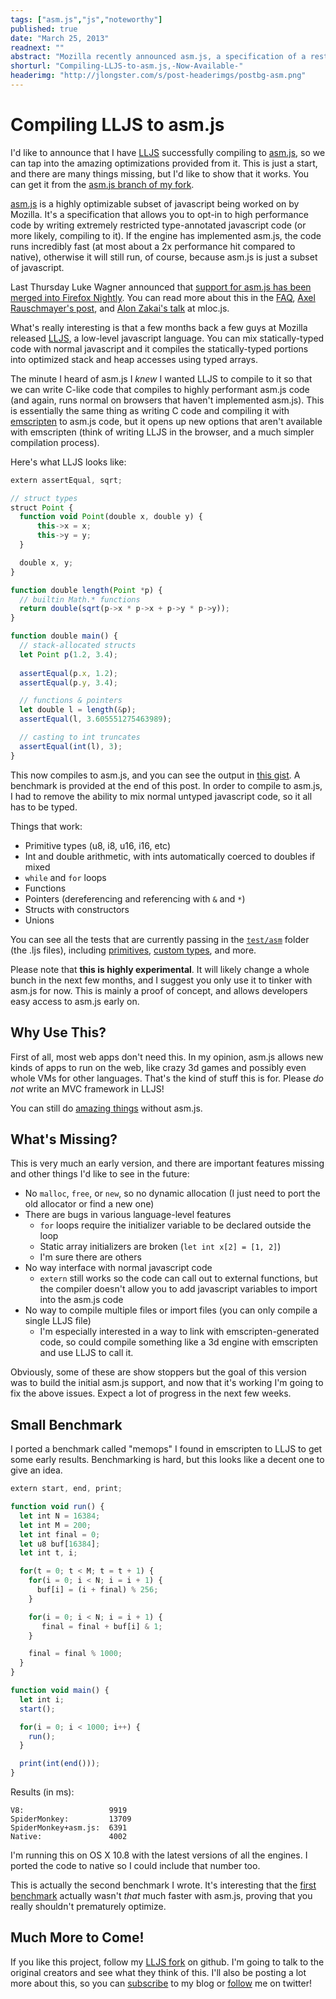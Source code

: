 ```yaml
---
tags: ["asm.js","js","noteworthy"]
published: true
date: "March 25, 2013"
readnext: ""
abstract: "Mozilla recently announced asm.js, a specification of a restricted subset of javascript that can be ridiculously optimized. It's difficult to write by hand, so I ported a language called LLJS to compile to it, unlocking high performance in browsers with a C-like language."
shorturl: "Compiling-LLJS-to-asm.js,-Now-Available-"
headerimg: "http://jlongster.com/s/post-headerimgs/postbg-asm.png"
---
```


# Compiling LLJS to asm.js

I'd like to announce that I have [LLJS](http://lljs.org/) successfully compiling to [asm.js](http://asmjs.org/), so we can tap into the amazing optimizations provided from it. This is just a start, and there are many things missing, but I'd like to show that it works. You can get it from the [asm.js branch of my fork](https://github.com/jlongster/LLJS).

[asm.js](http://asmjs.org/) is a highly optimizable subset of javascript being worked on by Mozilla. It's a specification that allows you to opt-in to high performance code by writing extremely restricted type-annotated javascript code (or more likely, compiling to it). If the engine has implemented asm.js, the code runs incredibly fast (at most about a 2x performance hit compared to native), otherwise it will still run, of course, because asm.js is just a subset of javascript.

Last Thursday Luke Wagner announced that [support for asm.js has been merged into Firefox Nightly](https://blog.mozilla.org/luke/2013/03/21/asm-js-in-firefox-nightly/). You can read more about this in the [FAQ](http://asmjs.org/faq.html), [Axel Rauschmayer's post](http://www.2ality.com/2013/02/asm-js.html), and [Alon Zakai's talk](http://www.ustream.tv/recorded/29324270) at mloc.js.

What's really interesting is that a few months back a few guys at Mozilla released [LLJS](http://lljs.org/), a low-level javascript language. You can mix statically-typed code with normal javascript and it compiles the statically-typed portions into optimized stack and heap accesses using typed arrays.

The minute I heard of asm.js I *knew* I wanted LLJS to compile to it so that we can write C-like code that compiles to highly performant asm.js code (and again, runs normal on browsers that haven't implemented asm.js). This is essentially the same thing as writing C code and compiling it with [emscripten](https://github.com/kripken/emscripten) to asm.js code, but it opens up new options that aren't available with emscripten (think of writing LLJS in the browser, and a much simpler compilation process).

Here's what LLJS looks like:


```js
extern assertEqual, sqrt;

// struct types
struct Point {
  function void Point(double x, double y) {
      this->x = x;
      this->y = y;
  }

  double x, y;
}

function double length(Point *p) {
  // builtin Math.* functions
  return double(sqrt(p->x * p->x + p->y * p->y));
}

function double main() {
  // stack-allocated structs
  let Point p(1.2, 3.4);
  
  assertEqual(p.x, 1.2);
  assertEqual(p.y, 3.4);

  // functions & pointers
  let double l = length(&p);
  assertEqual(l, 3.605551275463989);

  // casting to int truncates
  assertEqual(int(l), 3);
}
```

This now compiles to asm.js, and you can see the output in [this gist](https://gist.github.com/jlongster/5222676). A benchmark is provided at the end of this post. In order to compile to asm.js, I had to remove the ability to mix normal untyped javascript code, so it all has to be typed.

Things that work:

* Primitive types (u8, i8, u16, i16, etc)
* Int and double arithmetic, with ints automatically coerced to doubles if mixed
* `while` and `for` loops
* Functions
* Pointers (dereferencing and referencing with `&` and `*`)
* Structs with constructors
* Unions

You can see all the tests that are currently passing in the [`test/asm`](https://github.com/jlongster/LLJS/tree/asm.js/test/asm) folder (the .ljs files), including [primitives](https://github.com/jlongster/LLJS/blob/asm.js/test/asm/primitives.ljs), [custom types](https://github.com/jlongster/LLJS/blob/asm.js/test/asm/types.ljs), and more.

Please note that **this is highly experimental**. It will likely change a whole bunch in the next few months, and I suggest you only use it to tinker with asm.js for now. This is mainly a proof of concept, and allows developers easy access to asm.js early on.

## Why Use This?

First of all, most web apps don't need this. In my opinion, asm.js allows new kinds of apps to run on the web, like crazy 3d games and possibly even whole VMs for other languages. That's the kind of stuff this is for. Please *do not* write an MVC framework in LLJS!

You can still do [amazing things](http://codepen.io/anandylaanbaatar/pen/tqdmv) without asm.js.

## What's Missing?

This is very much an early version, and there are important features missing and other things I'd like to see in the future:

* No `malloc`, `free`, or `new`, so no dynamic allocation (I just need to port the old allocator or find a new one)
* There are bugs in various language-level features
  * `for` loops require the initializer variable to be declared outside the loop
  * Static array initializers are broken (`let int x[2] = [1, 2]`)
  * I'm sure there are others
* No way interface with normal javascript code
  * `extern` still works so the code can call out to external functions, but the compiler doesn't allow you to add javascript variables to import into the asm.js code
* No way to compile multiple files or import files (you can only compile a single LLJS file)
  * I'm especially interested in a way to link with emscripten-generated code, so could compile something like a 3d engine with emscripten and use LLJS to call it.

Obviously, some of these are show stoppers but the goal of this version was to build the initial asm.js support, and now that it's working I'm going to fix the above issues. Expect a lot of progress in the next few weeks.
 
## Small Benchmark

I ported a benchmark called "memops" I found in emscripten to LLJS to get some early results. Benchmarking is hard, but this looks like a decent one to give an idea.

```js
extern start, end, print;

function void run() {
  let int N = 16384;
  let int M = 200;
  let int final = 0;
  let u8 buf[16384];
  let int t, i;

  for(t = 0; t < M; t = t + 1) {
    for(i = 0; i < N; i = i + 1) {
      buf[i] = (i + final) % 256;
    }

    for(i = 0; i < N; i = i + 1) {
       final = final + buf[i] & 1;
    }

    final = final % 1000;
  }
}

function void main() {
  let int i;
  start();  

  for(i = 0; i < 1000; i++) {
    run();
  }

  print(int(end()));
}
```

Results (in ms):

<pre><code>V8:                   9919
SpiderMonkey:         13709
SpiderMonkey+asm.js:  <span class="asm-asm-num">6391</span>
Native:               <span class="asm-native-num">4002</span>
</code></pre>

I'm running this on OS X 10.8 with the latest versions of all the engines. I ported the code to native so I could include that number too.

This is actually the second benchmark I wrote. It's interesting that the [first benchmark](https://github.com/jlongster/LLJS/blob/asm.js/test/asm/bench.ljs) actually wasn't *that* much faster with asm.js, proving that you really shouldn't prematurely optimize.

## Much More to Come!

If you like this project, follow my [LLJS fork](https://github.com/jlongster/LLJS) on github. I'm going to talk to the original creators and see what they think of this. I'll also be posting a lot more about this, so you can [subscribe](http://feeds.feedburner.com/jlongster) to my blog or [follow](http://twitter.com/jlongster) me on twitter!





